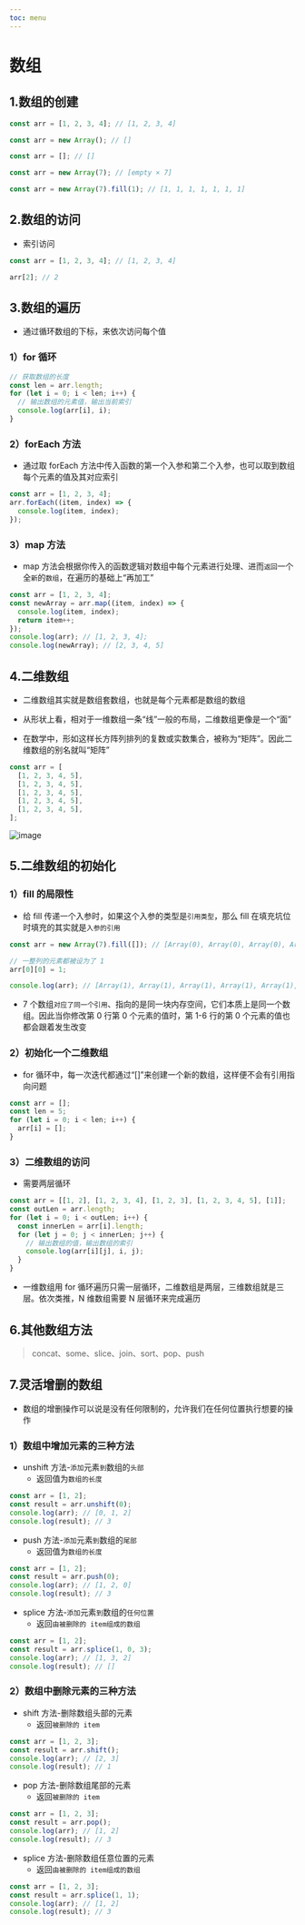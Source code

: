 ```yaml
---
toc: menu
---
```


# 数组

## 1.数组的创建

```js
const arr = [1, 2, 3, 4]; // [1, 2, 3, 4]

const arr = new Array(); // []

const arr = []; // []

const arr = new Array(7); // [empty × 7]

const arr = new Array(7).fill(1); // [1, 1, 1, 1, 1, 1, 1]
```

## 2.数组的访问

- 索引访问

```js
const arr = [1, 2, 3, 4]; // [1, 2, 3, 4]

arr[2]; // 2
```

## 3.数组的遍历

- 通过循环数组的下标，来依次访问每个值

### 1）for 循环

```js
// 获取数组的长度
const len = arr.length;
for (let i = 0; i < len; i++) {
  // 输出数组的元素值，输出当前索引
  console.log(arr[i], i);
}
```

### 2）forEach 方法

- 通过取 forEach 方法中传入函数的第一个入参和第二个入参，也可以取到数组每个元素的值及其对应索引

```js
const arr = [1, 2, 3, 4];
arr.forEach((item, index) => {
  console.log(item, index);
});
```

### 3）map 方法

- map 方法会根据你传入的函数逻辑对数组中每个元素进行处理、进而`返回`一个全`新`的`数组`，在遍历的基础上“再加工”

```js
const arr = [1, 2, 3, 4];
const newArray = arr.map((item, index) => {
  console.log(item, index);
  return item++;
});
console.log(arr); // [1, 2, 3, 4];
console.log(newArray); // [2, 3, 4, 5]
```

## 4.二维数组

- 二维数组其实就是数组套数组，也就是每个元素都是数组的数组

- 从形状上看，相对于一维数组一条“线”一般的布局，二维数组更像是一个“面”

- 在数学中，形如这样长方阵列排列的复数或实数集合，被称为“矩阵”。因此二维数组的别名就叫“矩阵”

```js
const arr = [
  [1, 2, 3, 4, 5],
  [1, 2, 3, 4, 5],
  [1, 2, 3, 4, 5],
  [1, 2, 3, 4, 5],
  [1, 2, 3, 4, 5],
];
```

![image](images/core/3.png)

## 5.二维数组的初始化

### 1）fill 的局限性

- 给 fill 传递一个入参时，如果这个入参的类型是`引用类型`，那么 fill 在填充坑位时填充的其实就是`入参的引用`

```js
const arr = new Array(7).fill([]); // [Array(0), Array(0), Array(0), Array(0), Array(0), Array(0), Array(0)]

// 一整列的元素都被设为了 1
arr[0][0] = 1;

console.log(arr); // [Array(1), Array(1), Array(1), Array(1), Array(1), Array(1), Array(1)]
```

- 7 个数组`对应了同一个引用`、指向的是同一块内存空间，它们本质上是同一个数组。因此当你修改第 0 行第 0 个元素的值时，第 1-6 行的第 0 个元素的值也都会跟着发生改变

### 2）初始化一个二维数组

- for 循环中，每一次迭代都通过“[]”来创建一个新的数组，这样便不会有引用指向问题

```js
const arr = [];
const len = 5;
for (let i = 0; i < len; i++) {
  arr[i] = [];
}
```

### 3）二维数组的访问

- 需要两层循环

```js
const arr = [[1, 2], [1, 2, 3, 4], [1, 2, 3], [1, 2, 3, 4, 5], [1]];
const outLen = arr.length;
for (let i = 0; i < outLen; i++) {
  const innerLen = arr[i].length;
  for (let j = 0; j < innerLen; j++) {
    // 输出数组的值，输出数组的索引
    console.log(arr[i][j], i, j);
  }
}
```

- 一维数组用 for 循环遍历只需一层循环，二维数组是两层，三维数组就是三层。依次类推，N 维数组需要 N 层循环来完成遍历

## 6.其他数组方法

> concat、some、slice、join、sort、pop、push

## 7.灵活增删的数组

- 数组的增删操作可以说是没有任何限制的，允许我们在任何位置执行想要的操作

### 1）数组中增加元素的三种方法

- unshift 方法-`添加`元素`到`数组的`头部`
  - 返回值为`数组的长度`

```js
const arr = [1, 2];
const result = arr.unshift(0);
console.log(arr); // [0, 1, 2]
console.log(result); // 3
```

- push 方法-`添加`元素`到`数组的`尾部`
  - 返回值为`数组的长度`

```js
const arr = [1, 2];
const result = arr.push(0);
console.log(arr); // [1, 2, 0]
console.log(result); // 3
```

- splice 方法-`添加`元素`到`数组的`任何位置`
  - 返回`由被删除的 item组成的数组`

```js
const arr = [1, 2];
const result = arr.splice(1, 0, 3);
console.log(arr); // [1, 3, 2]
console.log(result); // []
```

### 2）数组中删除元素的三种方法

- shift 方法-删除数组头部的元素
  - 返回`被删除的 item`

```js
const arr = [1, 2, 3];
const result = arr.shift();
console.log(arr); // [2, 3]
console.log(result); // 1
```

- pop 方法-删除数组尾部的元素
  - 返回`被删除的 item`

```js
const arr = [1, 2, 3];
const result = arr.pop();
console.log(arr); // [1, 2]
console.log(result); // 3
```

- splice 方法-删除数组任意位置的元素
  - 返回`由被删除的 item组成的数组`

```js
const arr = [1, 2, 3];
const result = arr.splice(1, 1);
console.log(arr); // [1, 2]
console.log(result); // 3
```
